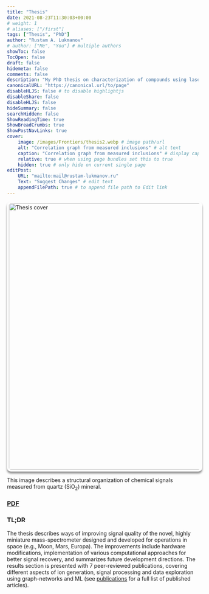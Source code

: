 ```yaml
---
title: "Thesis"
date: 2021-08-23T11:30:03+00:00
# weight: 1
# aliases: ["/first"]
tags: ["Thesis", "PhD"]
author: "Rustam A. Lukmanov"
# author: ["Me", "You"] # multiple authors
showToc: false
TocOpen: false
draft: false
hidemeta: false
comments: false
description: "My PhD thesis on characterization of compounds using laser-based mass-spectrometry"
canonicalURL: "https://canonical.url/to/page"
disableHLJS: false # to disable highlightjs
disableShare: false
disableHLJS: false
hideSummary: false
searchHidden: false
ShowReadingTime: true
ShowBreadCrumbs: true
ShowPostNavLinks: true
cover:
    image: /images/Frontiers/thesis2.webp # image path/url
    alt: "Correlation graph from measured inclusions" # alt text
    caption: "Correlation graph from measured inclusions" # display caption under cover
    relative: true # when using page bundles set this to true
    hidden: true # only hide on current single page
editPost:
    URL: "mailto:mail@rustam-lukmanov.ru"
    Text: "Suggest Changes" # edit text
    appendFilePath: true # to append file path to Edit link
---
```


<div class="wrapper" style="display: flex; justify-content: left; align-items: center;">
    <img src="/images/Frontiers/thesis2.webp" alt="Thesis cover" width="700" style="padding: 5px; border-radius: 10px; box-shadow: 0 5px 5px rgba(0,0,0,0.45);">
</div>
  
This image describes a structural organization of chemical signals measured from quartz (SiO<sub>2</sub>) mineral.

### [PDF](https://boristheses.unibe.ch/3993/)

### TL;DR

The thesis describes ways of improving signal quality of the novel, highly miniature mass-spectrometer designed and developed for operations in space (e.g., Moon, Mars, Europa). The improvements include hardware modifications, implementation of various computational approaches for better signal recovery, and summarizes future development directions. The results section is presented with 7 peer-reviewed publications, covering different aspects of ion generation, signal processing and data exploration using graph-networks and ML (see [publications](/publications/) for a full list of published articles).

